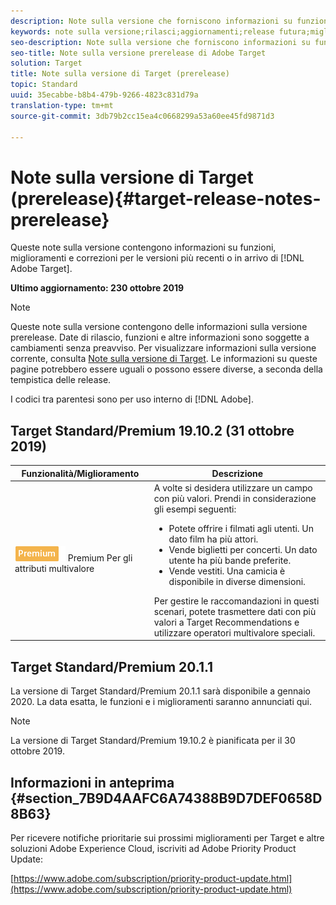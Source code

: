 ```yaml
---
description: Note sulla versione che forniscono informazioni su funzioni, miglioramenti e correzioni per le versioni più recenti o imminenti di Adobe Target.
keywords: note sulla versione;rilasci;aggiornamenti;release futura;miglioramenti;nuove funzioni;correzioni
seo-description: Note sulla versione che forniscono informazioni su funzioni, miglioramenti e correzioni per le versioni DNL Adobe Target più recenti o imminenti.
seo-title: Note sulla versione prerelease di Adobe Target
solution: Target
title: Note sulla versione di Target (prerelease)
topic: Standard
uuid: 35ecabbe-b8b4-479b-9266-4823c831d79a
translation-type: tm+mt
source-git-commit: 3db79b2cc15ea4c0668299a53a60ee45fd9871d3

---
```



# Note sulla versione di Target (prerelease){#target-release-notes-prerelease}

Queste note sulla versione contengono informazioni su funzioni, miglioramenti e correzioni per le versioni più recenti o in arrivo di [!DNL Adobe Target].

**Ultimo aggiornamento: 230 ottobre 2019**

>[!NOTE]
>
>Queste note sulla versione contengono delle informazioni sulla versione prerelease. Date di rilascio, funzioni e altre informazioni sono soggette a cambiamenti senza preavviso. Per visualizzare informazioni sulla versione corrente, consulta [Note sulla versione di Target](release-notes.md). Le informazioni su queste pagine potrebbero essere uguali o possono essere diverse, a seconda della tempistica delle release.
>
>I codici tra parentesi sono per uso interno di [!DNL Adobe].

## Target Standard/Premium 19.10.2 (31 ottobre 2019)

| Funzionalità/Miglioramento | Descrizione |
| --- | --- |
| ![badge](/help/assets/premium.png) Premium Per gli attributi multivalore | A volte si desidera utilizzare un campo con più valori. Prendi in considerazione gli esempi seguenti:<ul><li>Potete offrire i filmati agli utenti. Un dato film ha più attori.</li><li>Vende biglietti per concerti. Un dato utente ha più bande preferite.</li><li>Vende vestiti. Una camicia è disponibile in diverse dimensioni.</li></ul>Per gestire le raccomandazioni in questi scenari, potete trasmettere dati con più valori a Target Recommendations e utilizzare operatori multivalore speciali. |

## Target Standard/Premium 20.1.1

La versione di Target Standard/Premium 20.1.1 sarà disponibile a gennaio 2020. La data esatta, le funzioni e i miglioramenti saranno annunciati qui.

>[!NOTE]
>
>La versione di Target Standard/Premium 19.10.2 è pianificata per il 30 ottobre 2019.

## Informazioni in anteprima {#section_7B9D4AAFC6A74388B9D7DEF0658D8B63}

Per ricevere notifiche prioritarie sui prossimi miglioramenti per Target e altre soluzioni Adobe Experience Cloud, iscriviti ad Adobe Priority Product Update:

[https://www.adobe.com/subscription/priority-product-update.html](https://www.adobe.com/subscription/priority-product-update.html)
